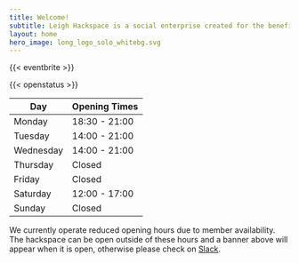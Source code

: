 ```yaml
---
title: Welcome!
subtitle: Leigh Hackspace is a social enterprise created for the benefit of our members and the wider Leigh community.
layout: home
hero_image: long_logo_solo_whitebg.svg
---
```


{{< eventbrite >}}

{{< openstatus >}}

| Day       | Opening Times |
| --------- | ------------- |
| Monday    | 18:30 - 21:00 |
| Tuesday   | 14:00 - 21:00 |
| Wednesday | 14:00 - 21:00 |
| Thursday  | Closed        |
| Friday    | Closed        |
| Saturday  | 12:00 - 17:00 |
| Sunday    | Closed        |

We currently operate reduced opening hours due to member availability. The hackspace can be open outside of these hours and a banner above will appear when it is open, otherwise please check on [Slack](https://join.slack.com/t/leighhack/shared_invite/enQtNDYzMjEyMDMxNDExLTE1MWY5N2IwMzdhMzQ0ZWFiNDkyNzJmMGM1ZmFkODcwMGM5ODFmYmI4MjhmM2JiMWEyY2E3NTRjMTQzMzljZWU).
